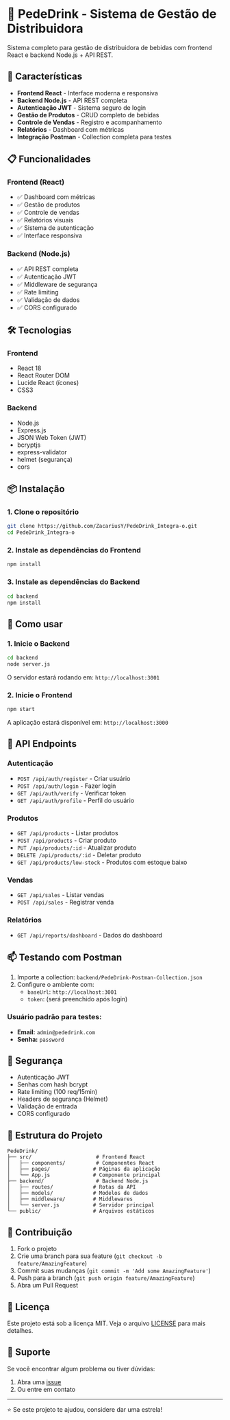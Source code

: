 # 🍺 PedeDrink - Sistema de Gestão de Distribuidora

Sistema completo para gestão de distribuidora de bebidas com frontend React e backend Node.js + API REST.

## 🚀 Características

- **Frontend React** - Interface moderna e responsiva
- **Backend Node.js** - API REST completa
- **Autenticação JWT** - Sistema seguro de login
- **Gestão de Produtos** - CRUD completo de bebidas
- **Controle de Vendas** - Registro e acompanhamento
- **Relatórios** - Dashboard com métricas
- **Integração Postman** - Collection completa para testes

## 📋 Funcionalidades

### Frontend (React)
- ✅ Dashboard com métricas
- ✅ Gestão de produtos
- ✅ Controle de vendas
- ✅ Relatórios visuais
- ✅ Sistema de autenticação
- ✅ Interface responsiva

### Backend (Node.js)
- ✅ API REST completa
- ✅ Autenticação JWT
- ✅ Middleware de segurança
- ✅ Rate limiting
- ✅ Validação de dados
- ✅ CORS configurado

## 🛠️ Tecnologias

### Frontend
- React 18
- React Router DOM
- Lucide React (ícones)
- CSS3

### Backend
- Node.js
- Express.js
- JSON Web Token (JWT)
- bcryptjs
- express-validator
- helmet (segurança)
- cors

## 📦 Instalação

### 1. Clone o repositório
```bash
git clone https://github.com/ZacariusY/PedeDrink_Integra-o.git
cd PedeDrink_Integra-o
```

### 2. Instale as dependências do Frontend
```bash
npm install
```

### 3. Instale as dependências do Backend
```bash
cd backend
npm install
```

## 🚀 Como usar

### 1. Inicie o Backend
```bash
cd backend
node server.js
```
O servidor estará rodando em: `http://localhost:3001`

### 2. Inicie o Frontend
```bash
npm start
```
A aplicação estará disponível em: `http://localhost:3000`

## 🔧 API Endpoints

### Autenticação
- `POST /api/auth/register` - Criar usuário
- `POST /api/auth/login` - Fazer login
- `GET /api/auth/verify` - Verificar token
- `GET /api/auth/profile` - Perfil do usuário

### Produtos
- `GET /api/products` - Listar produtos
- `POST /api/products` - Criar produto
- `PUT /api/products/:id` - Atualizar produto
- `DELETE /api/products/:id` - Deletar produto
- `GET /api/products/low-stock` - Produtos com estoque baixo

### Vendas
- `GET /api/sales` - Listar vendas
- `POST /api/sales` - Registrar venda

### Relatórios
- `GET /api/reports/dashboard` - Dados do dashboard

## 📫 Testando com Postman

1. Importe a collection: `backend/PedeDrink-Postman-Collection.json`
2. Configure o ambiente com:
   - `baseUrl`: `http://localhost:3001`
   - `token`: (será preenchido após login)

### Usuário padrão para testes:
- **Email:** `admin@pededrink.com`
- **Senha:** `password`

## 🔐 Segurança

- Autenticação JWT
- Senhas com hash bcrypt
- Rate limiting (100 req/15min)
- Headers de segurança (Helmet)
- Validação de entrada
- CORS configurado

## 📁 Estrutura do Projeto

```
PedeDrink/
├── src/                     # Frontend React
│   ├── components/          # Componentes React
│   ├── pages/              # Páginas da aplicação
│   └── App.js              # Componente principal
├── backend/                 # Backend Node.js
│   ├── routes/             # Rotas da API
│   ├── models/             # Modelos de dados
│   ├── middleware/         # Middlewares
│   └── server.js           # Servidor principal
└── public/                 # Arquivos estáticos
```

## 👥 Contribuição

1. Fork o projeto
2. Crie uma branch para sua feature (`git checkout -b feature/AmazingFeature`)
3. Commit suas mudanças (`git commit -m 'Add some AmazingFeature'`)
4. Push para a branch (`git push origin feature/AmazingFeature`)
5. Abra um Pull Request

## 📝 Licença

Este projeto está sob a licença MIT. Veja o arquivo [LICENSE](LICENSE) para mais detalhes.

## 🤝 Suporte

Se você encontrar algum problema ou tiver dúvidas:

1. Abra uma [issue](https://github.com/ZacariusY/PedeDrink_Integra-o/issues)
2. Ou entre em contato

---

⭐ Se este projeto te ajudou, considere dar uma estrela!
